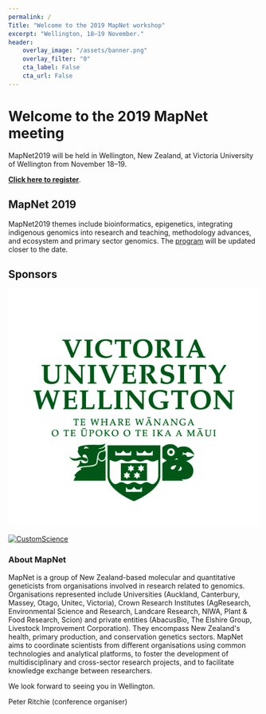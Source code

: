 ```yaml
---
permalink: /
Title: "Welcome to the 2019 MapNet workshop"
excerpt: "Wellington, 18–19 November."
header:
    overlay_image: "/assets/banner.png"
    overlay_filter: "0"
    cta_label: False
    cta_url: False
---
```


<span></span>

# Welcome to the 2019 MapNet meeting

MapNet2019 will be held in Wellington, New Zealand, at Victoria University of Wellington from November 18–19.

**[Click here to register](https://vuw.eventsair.com/mapnet-2019/mapnet2019)**.

## MapNet 2019

MapNet2019 themes include bioinformatics, epigenetics, integrating indigenous  genomics into research and teaching, methodology advances, and ecosystem and primary sector genomics. The [program](//assets/schedule.pdf) will be updated closer to the date.

## Sponsors

[![VUW](../assets/Wellington_Logo_CMYK.jpg)](http://www.victoria.ac.nz/)

<span></span>

[![CustomScience](../assets/CustomSci_Logo_CS4.png)](http://customscience.co.nz/)

### About MapNet 

MapNet is a group of New Zealand-based molecular and quantitative geneticists from organisations involved in research related to genomics. Organisations represented include Universities (Auckland, Canterbury, Massey, Otago, Unitec, Victoria), Crown Research Institutes (AgResearch, Environmental Science and Research, Landcare Research, NIWA, Plant & Food Research, Scion) and private entities (AbacusBio, The Elshire Group, Livestock Improvement Corporation). They encompass New Zealand's health, primary production, and conservation genetics sectors. MapNet aims to coordinate scientists from different organisations using common technologies and analytical platforms, to foster the development of multidisciplinary and cross-sector research projects, and to facilitate knowledge exchange between researchers.

We look forward to seeing you in Wellington.


Peter Ritchie (conference organiser)


